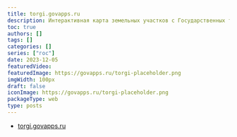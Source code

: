 ```yaml
---
title: torgi.govapps.ru
description: Интерактивная карта земельных участков с Государственных торгов
toc: true
authors: []
tags: []
categories: []
series: ["гос"]
date: 2023-12-05
featuredVideo:
featuredImage: https://govapps.ru/torgi-placeholder.png
imgWidth: 100px
draft: false
iconImage: https://govapps.ru/torgi-placeholder.png
packageType: web
type: posts
---
```


- <a href="https://torgi.govapps.ru" target="_blank">torgi.govapps.ru</a>
